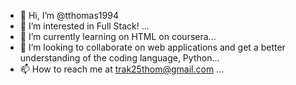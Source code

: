 - 👋 Hi, I’m @tthomas1994
- 👀 I’m interested in Full Stack! ...
- 🌱 I’m currently learning on HTML on coursera...
- 💞️ I’m looking to collaborate on web applications and get a better understanding of the coding language, Python...
- 📫 How to reach me at trak25thom@gmail.com ...

<!---
tthomas1994/tthomas1994 is a ✨ special ✨ repository because its `README.md` (this file) appears on your GitHub profile.
You can click the Preview link to take a look at your changes.
--->

